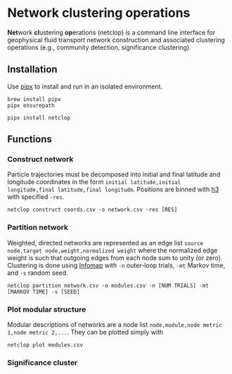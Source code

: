 # Network clustering operations
**Net**work **cl**ustering **op**erations (netclop) is a command line interface for geophysical fluid transport network construction and associated clustering operations (e.g., community detection, significance clustering).

## Installation
Use [pipx](https://github.com/pypa/pipx) to install and run in an isolated environment.
```
brew install pipx
pipx ensurepath
```

```
pipx install netclop
```

## Functions
### Construct network
Particle trajectories must be decomposed into initial and final latitude and longitude coordinates in the form `initial latitude,initial longitude,final latitude,final longitude`. Positions are binned with [h3](https://github.com/uber/h3-py) with specified `-res`.

```
netclop construct coords.csv -o network.csv -res [RES]
```

### Partition network

Weighted, directed networks are represented as an edge list `source node,target node,weight,normalized weight` where the normalized edge weight is such that outgoing edges from each node sum to unity (or zero). Clustering is done using [Infomap](https://github.com/mapequation/infomap) with `-n` outer-loop trials, `-mt` Markov time, and `-s` random seed.

```
netclop partition network.csv -o modules.csv -n [NUM TRIALS] -mt [MARKOV TIME] -s [SEED]
```

### Plot modular structure

Modular descriptions of networks are a node list `node,module,node metric 1,node metric 2,...`. They can be plotted simply with
```
netclop plot modules.csv
```

### Significance cluster